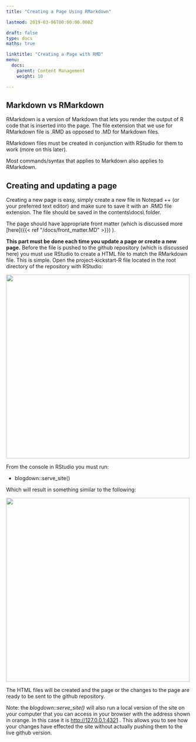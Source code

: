 ```yaml
---
title: "Creating a Page Using RMarkdown"

lastmod: 2019-03-06T00:00:00.000Z

draft: false
type: docs
maths: true	

linktitle: "Creating a Page with RMD"
menu:
  docs:
    parent: Content Management
    weight: 10

---
```


## Markdown vs RMarkdown

RMarkdown is a version of Markdown that lets you render the output of R code that is inserted into the page. The file extension that we use for RMarkdown file is .RMD as opposed to .MD for Markdown files. 

RMarkdown files must be created in conjunction with RStudio for them to work (more on this later). 

Most commands/syntax that applies to Markdown also applies to RMarkdown.

## Creating and updating a page

Creating a new page is easy, simply create a new file in Notepad ++ (or your preferred text editor) and make sure to save it with an .RMD file extension. The file should be saved in the contents\docs\ folder.

The page should have appropriate front matter (which is discussed more [here]({{< ref "/docs/front_matter.MD" >}}) ).

**This part must be done each time you update a page or create a new page.** Before the file is pushed to the github repository (which is discussed here) you must use RStudio to create a HTML file to match the RMarkdown file. This is simple. Open the project-kickstart-R file located in the root directory of the repository with RStudio:

<img width='500' src='/img/creating_page_RMD_01.jpg'/>

From the console in RStudio you must run:

* blogdown::serve_site()

Which will result in something similar to the following:

<img width='500' src='/img/creating_page_RMD_02.png'/>

The HTML files will be created and the page or the changes to the page are ready to be sent to the github repository.

Note: the *blogdown::serve_site()* will also run a local version of the site on your computer that you can access in your browser with the address shown in orange. In this case it is http://127.0.0.1:4321 . This allows you to see how your changes have effected the site without actually pushing them to the live github version.